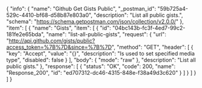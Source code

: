 {
  "info": {
    "name": "Github Get Gists Public",
    "_postman_id": "59b725a4-529c-4410-bf68-d58b87e803a0",
    "description": "List all public gists.",
    "schema": "https://schema.getpostman.com/json/collection/v2.0.0/"
  },
  "item": [
    {
      "name": "Gists",
      "item": [
        {
          "id": "04bc143b-fc3f-4ed7-99c2-181fe2e65bda",
          "name": "list-all-public-gists",
          "request": {
            "url": "http://api.github.com/gists/public?access_token=%7B%7D&since=%7B%7D",
            "method": "GET",
            "header": [
              {
                "key": "Accept",
                "value": "{}",
                "description": "Is used to set specified media type",
                "disabled": false
              }
            ],
            "body": {
              "mode": "raw"
            },
            "description": "List all public gists."
          },
          "response": [
            {
              "status": "OK",
              "code": 200,
              "name": "Response_200",
              "id": "ed707312-dc46-4315-848e-f38a49d3c620"
            }
          ]
        }
      ]
    }
  ]
}